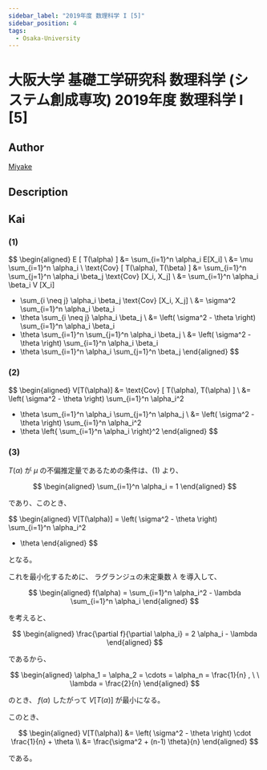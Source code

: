 ```yaml
---
sidebar_label: "2019年度 数理科学 I [5]"
sidebar_position: 4
tags:
  - Osaka-University
---
```

# 大阪大学 基礎工学研究科 数理科学 (システム創成専攻) 2019年度 数理科学 I \[5\]

## **Author**
[Miyake](https://miyake.github.io/exams/index.html)

## **Description**

## **Kai**
### (1)

$$
  \begin{aligned}
  E [ T(\alpha) ]
  &= \sum_{i=1}^n \alpha_i E[X_i]
  \\
  &= \mu \sum_{i=1}^n \alpha_i
  \\
  \text{Cov} [ T(\alpha), T(\beta) ]
  &= \sum_{i=1}^n \sum_{j=1}^n \alpha_i \beta_j \text{Cov} [X_i, X_j]
  \\
  &= \sum_{i=1}^n \alpha_i \beta_i V [X_i]
  + \sum_{i \neq j} \alpha_i \beta_j \text{Cov} [X_i, X_j]
  \\
  &= \sigma^2 \sum_{i=1}^n \alpha_i \beta_i
  + \theta \sum_{i \neq j} \alpha_i \beta_j
  \\
  &= \left( \sigma^2 - \theta \right) \sum_{i=1}^n \alpha_i \beta_i
  + \theta \sum_{i=1}^n \sum_{j=1}^n \alpha_i \beta_j
  \\
  &= \left( \sigma^2 - \theta \right) \sum_{i=1}^n \alpha_i \beta_i
  + \theta \sum_{i=1}^n \alpha_i \sum_{j=1}^n \beta_j
  \end{aligned}
$$

### (2)

$$
  \begin{aligned}
  V[T(\alpha)]
  &= \text{Cov} [ T(\alpha), T(\alpha) ]
  \\
  &= \left( \sigma^2 - \theta \right) \sum_{i=1}^n \alpha_i^2
  + \theta \sum_{i=1}^n \alpha_i \sum_{j=1}^n \alpha_j
  \\
  &= \left( \sigma^2 - \theta \right) \sum_{i=1}^n \alpha_i^2
  + \theta \left\{ \sum_{i=1}^n \alpha_i \right\}^2
  \end{aligned}
$$

### (3)
$T(\alpha)$ が $\mu$ の不偏推定量であるための条件は、(1) より、

$$
  \begin{aligned}
  \sum_{i=1}^n \alpha_i = 1
  \end{aligned}
$$

であり、このとき、

$$
  \begin{aligned}
  V[T(\alpha)]
  = \left( \sigma^2 - \theta \right) \sum_{i=1}^n \alpha_i^2
  + \theta
  \end{aligned}
$$

となる。

これを最小化するために、
ラグランジュの未定乗数 $\lambda$ を導入して、

$$
  \begin{aligned}
  f(\alpha)
  = \sum_{i=1}^n \alpha_i^2 - \lambda \sum_{i=1}^n \alpha_i
  \end{aligned}
$$

を考えると、

$$
  \begin{aligned}
  \frac{\partial f}{\partial \alpha_i}
  = 2 \alpha_i - \lambda
  \end{aligned}
$$

であるから、

$$
  \begin{aligned}
  \alpha_1 = \alpha_2 = \cdots = \alpha_n = \frac{1}{n}
  , \ \ 
  \lambda = \frac{2}{n}
  \end{aligned}
$$

のとき、 $f(\alpha)$ したがって $V[T(\alpha)]$ が最小になる。

このとき、

$$
  \begin{aligned}
  V[T(\alpha)]
  &= \left( \sigma^2 - \theta \right) \cdot \frac{1}{n} + \theta
  \\
  &= \frac{\sigma^2 + (n-1) \theta}{n}
  \end{aligned}
$$

である。